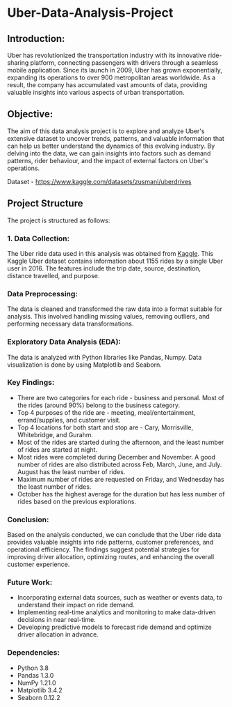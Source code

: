 # Uber-Data-Analysis-Project

## Introduction:
Uber has revolutionized the transportation industry with its innovative ride-sharing platform, connecting passengers with drivers through a seamless mobile application. Since its launch in 2009, Uber has grown exponentially, expanding its operations to over 900 metropolitan areas worldwide. As a result, the company has accumulated vast amounts of data, providing valuable insights into various aspects of urban transportation.

## Objective:
The aim of this data analysis project is to explore and analyze Uber's extensive dataset to uncover trends, patterns, and valuable information that can help us better understand the dynamics of this evolving industry. By delving into the data, we can gain insights into factors such as demand patterns, rider behaviour, and the impact of external factors on Uber's operations.


Dataset - https://www.kaggle.com/datasets/zusmani/uberdrives

## Project Structure
The project is structured as follows:

### 1. Data Collection:
The Uber ride data used in this analysis was obtained from [Kaggle](https://www.kaggle.com/datasets/zusmani/uberdrives). This Kaggle Uber dataset contains information about 1155 rides by a single Uber user in 2016. The features include the trip date, source, destination, distance travelled, and purpose.

### Data Preprocessing: 
The data is cleaned and transformed the raw data into a format suitable for analysis. This involved handling missing values, removing outliers, and performing necessary data transformations. 

### Exploratory Data Analysis (EDA):
The data is analyzed with Python libraries like Pandas, Numpy. Data visualization is done by using Matplotlib and Seaborn.

### Key Findings: 
* There are two categories for each ride - business and personal. Most of the rides (around 90%) belong to the business category.
* Top 4 purposes of the ride are - meeting, meal/entertainment, errand/supplies, and customer visit. 
* Top 4 locations for both start and stop are - Cary, Morrisville, Whitebridge, and Gurahm.
* Most of the rides are started during the afternoon, and the least number of rides are started at night.
* Most rides were completed during December and November. A good number of rides are also distributed across Feb, March, June, and July. August has the least number of rides.
* Maximum number of rides are requested on Friday, and Wednesday has the least number of rides.
* October has the highest average for the duration but has less number of rides based on the previous explorations.

### Conclusion:
Based on the analysis conducted, we can conclude that the Uber ride data provides valuable insights into ride patterns, customer preferences, and operational efficiency. The findings suggest potential strategies for improving driver allocation, optimizing routes, and enhancing the overall customer experience.

### Future Work:
- Incorporating external data sources, such as weather or events data, to understand their impact on ride demand.
- Implementing real-time analytics and monitoring to make data-driven decisions in near real-time.
- Developing predictive models to forecast ride demand and optimize driver allocation in advance.

### Dependencies:
 - Python 3.8
- Pandas 1.3.0
- NumPy 1.21.0
- Matplotlib 3.4.2
- Seaborn 0.12.2

